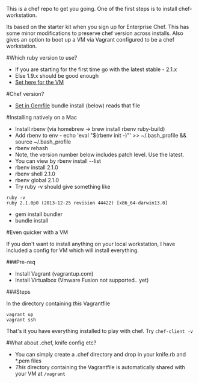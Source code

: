 This is a chef repo to get you going. One of the first steps is to install chef-workstation. 

Its based on the starter kit when you sign up for Enterprise Chef. This has some minor modifications to preserve chef version across installs. Also gives an option to boot up a VM via Vagrant configured to be a chef workstation. 

#Which ruby version to use?

- If you are starting for the first time go with the latest stable - 2.1.x
- Else 1.9.x should be good enough
- [Set here for the VM](_vagrant_helpers/chef_ws_provisioner.sh)

#Chef version?
- [Set in Gemfile](Gemfile) bundle install (below) reads that file

#Installing natively on a Mac

- Install rbenv (via homebrew -> brew install rbenv ruby-build)
- Add rbenv to env - echo 'eval "$(rbenv init -)"' >> ~/.bash_profile && source ~/.bash_profile
- rbenv rehash
- Note, the version number below includes patch level. Use the latest. 
- You can view by rbenv install --list
- rbenv install 2.1.0
- rbenv shell   2.1.0
- rbenv global  2.1.0
- Try ruby -v should give something like 

```
ruby -v
ruby 2.1.0p0 (2013-12-25 revision 44422) [x86_64-darwin13.0]
```
- gem install bundler
- bundle install 


#Even quicker with a VM

If you don't want to install anything on your local workstation, I have included a config for VM which will install everything. 

###Pre-req

- Install Vagrant (vagrantup.com) 
- Install Virtualbox (Vmware Fusion not supported.. yet)

###Steps

In the directory containing _this_ Vagrantfile

```
vagrant up
vagrant ssh
```

That's it you have everything installed to play with chef. Try ``chef-client -v``


#What about .chef, knife config etc?

- You can simply create a .chef directory and drop in your knife.rb and *.pem files 
- _This_ directory containing the Vagrantfile is automatically shared with your VM at `/vagrant`



